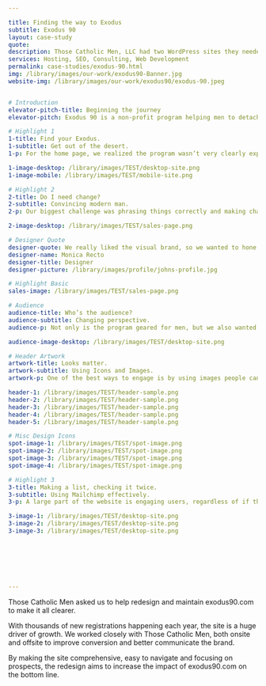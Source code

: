 ```yaml
---

title: Finding the way to Exodus
subtitle: Exodus 90
layout: case-study
quote: 
description: Those Catholic Men, LLC had two WordPress sites they needed managed and changes made to. Skymouse was able to help them make changes quickly, explore their options and improve their website so they could keep reaching their readers and increasing donations.
services: Hosting, SEO, Consulting, Web Development
permalink: case-studies/exodus-90.html
img: /library/images/our-work/exodus90-Banner.jpg
website-img: /library/images/our-work/exodus90/exodus-90.jpeg


# Introduction
elevator-pitch-title: Beginning the journey
elevator-pitch: Exodus 90 is a non-profit program helping men to detach from technology, media and make a better man of themselves.

# Highlight 1
1-title: Find your Exodus.
1-subtitle: Get out of the desert.
1-p: For the home page, we realized the program wasn’t very clearly explained nor was the mission of the program communicated.

1-image-desktop: /library/images/TEST/desktop-site.png
1-image-mobile: /library/images/TEST/mobile-site.png

# Highlight 2
2-title: Do I need change?
2-subtitle: Convincing modern man.
2-p: Our biggest challenge was phrasing things correctly and making changes effectively on a budget. Those Catholic Men wanted to make sure donors money was being used effectively and making a difference in sales.

2-image-desktop: /library/images/TEST/sales-page.png

# Designer Quote
designer-quote: We really liked the visual brand, so we wanted to hone it and not reinvent the wheel. It was a fun challege to use those design tools in a new and creative way.
designer-name: Monica Recto
designer-title: Designer
designer-picture: /library/images/profile/johns-profile.jpg

# Highlight Basic
sales-image: /library/images/TEST/sales-page.png

# Audience
audience-title: Who’s the audience?
audience-subtitle: Changing perspective.
audience-p: Not only is the program geared for men, but we also wanted to target parishes as a whole, getting priests and parish leaders on board so they could transform their community.

audience-image-desktop: /library/images/TEST/desktop-site.png

# Header Artwork
artwork-title: Looks matter.
artwork-subtitle: Using Icons and Images.
artwork-p: One of the best ways to engage is by using images people can understand. We worked with illustrator Patrick Hanus to design some fun, simple designs that supported the copy and the Exodus 90 brand.

header-1: /library/images/TEST/header-sample.png
header-2: /library/images/TEST/header-sample.png
header-3: /library/images/TEST/header-sample.png
header-4: /library/images/TEST/header-sample.png
header-5: /library/images/TEST/header-sample.png

# Misc Design Icons
spot-image-1: /library/images/TEST/spot-image.png
spot-image-2: /library/images/TEST/spot-image.png
spot-image-3: /library/images/TEST/spot-image.png
spot-image-4: /library/images/TEST/spot-image.png

# Highlight 3
3-title: Making a list, checking it twice.
3-subtitle: Using Mailchimp effectively.
3-p: A large part of the website is engaging users, regardless of if they decide to register immediately or just keep an eye on the program. We helped the Exodus 90 team capture emails effectly and leverage groups so that their marketing follow-up campaigns would get in front of the right people.

3-image-1: /library/images/TEST/desktop-site.png
3-image-2: /library/images/TEST/desktop-site.png
3-image-3: /library/images/TEST/desktop-site.png







---
```


Those Catholic Men asked us to help redesign and maintain exodus90.com to make it all clearer.

With thousands of new registrations happening each year, the site is a huge driver of growth. We worked closely with Those Catholic Men, both onsite and offsite to improve conversion and better communicate the brand.

By making the site comprehensive, easy to navigate and focusing on prospects, the redesign aims to increase the impact of exodus90.com on the bottom line.